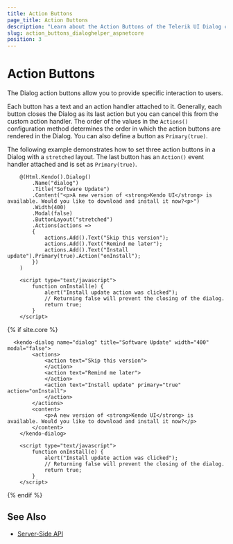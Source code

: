 ```yaml
---
title: Action Buttons
page_title: Action Buttons
description: "Learn about the Action Buttons of the Telerik UI Dialog component for {{ site.framework }}."
slug: action_buttons_dialoghelper_aspnetcore
position: 3
---
```


# Action Buttons

The Dialog action buttons allow you to provide specific interaction to users.

Each button has a text and an action handler attached to it. Generally, each button closes the Dialog as its last action but you can cancel this from the custom action handler. The order of the values in the `Actions()` configuration method determines the order in which the action buttons are rendered in the Dialog. You can also define a button as `Primary(true)`.

The following example demonstrates how to set three action buttons in a Dialog with a `stretched` layout. The last button has an `Action()` event handler attached and is set as `Primary(true)`.

```HtmlHelper
    @(Html.Kendo().Dialog()
        .Name("dialog")
        .Title("Software Update")
        .Content("<p>A new version of <strong>Kendo UI</strong> is available. Would you like to download and install it now?<p>")
        .Width(400)
        .Modal(false)
        .ButtonLayout("stretched")
        .Actions(actions =>
        {
            actions.Add().Text("Skip this version");
            actions.Add().Text("Remind me later");
            actions.Add().Text("Install update").Primary(true).Action("onInstall");
        })
    )

    <script type="text/javascript">
        function onInstall(e) {
            alert("Install update action was clicked");
            // Returning false will prevent the closing of the dialog.
            return true;
        }
    </script>
```
{% if site.core %}
```TagHelper
  <kendo-dialog name="dialog" title="Software Update" width="400" modal="false">
        <actions>
            <action text="Skip this version">
            </action>
            <action text="Remind me later">
            </action>
            <action text="Install update" primary="true" action="onInstall">
            </action>
        </actions>
        <content>
            <p>A new version of <strong>Kendo UI</strong> is available. Would you like to download and install it now?</p>
        </content>
    </kendo-dialog>

    <script type="text/javascript">
        function onInstall(e) {
            alert("Install update action was clicked");
            // Returning false will prevent the closing of the dialog.
            return true;
        }
    </script>

```
{% endif %}

## See Also

* [Server-Side API](/api/dialog)
